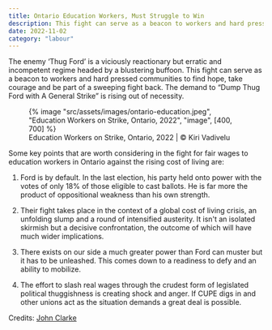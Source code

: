 ```yaml
---
title: Ontario Education Workers, Must Struggle to Win
description: This fight can serve as a beacon to workers and hard pressed communities to find hope, take courage and be part of a sweeping fight back
date: 2022-11-02
category: "labour"
---
```


The enemy ‘Thug Ford’ is a viciously reactionary but erratic and incompetent regime headed by a blustering buffoon. This fight can serve as a beacon to workers and hard pressed communities to find hope, take courage and be part of a sweeping fight back. The demand to “Dump Thug Ford with A General Strike” is rising out of necessity.

<!-- excerpt -->

<figure>
{% image "src/assets/images/ontario-education.jpeg", "Education Workers on Strike, Ontario, 2022", "image", [400, 700] %}
<figcaption>Education Workers on Strike, Ontario, 2022 | © Kiri Vadivelu</figcaption>
</figure>

Some key points that are worth considering in the fight for fair wages to education workers in Ontario against the rising cost of living are:

1. Ford is by default. In the last election, his party held onto power with the votes of only 18% of those eligible to cast ballots. He is far more the product of oppositional weakness than his own strength.

2. Their fight takes place in the context of a global cost of living crisis, an unfolding slump and a round of intensified austerity. It isn't an isolated skirmish but a decisive confrontation, the outcome of which will have much wider implications.

3. There exists on our side a much greater power than Ford can muster but it has to be unleashed. This comes down to a readiness to defy and an ability to mobilize.

4. The effort to slash real wages through the crudest form of legislated political thuggishness is creating shock and anger. If CUPE digs in and other unions act as the situation demands a great deal is possible.

Credits: [John Clarke](https://www.facebook.com/john.clarke.771282)
